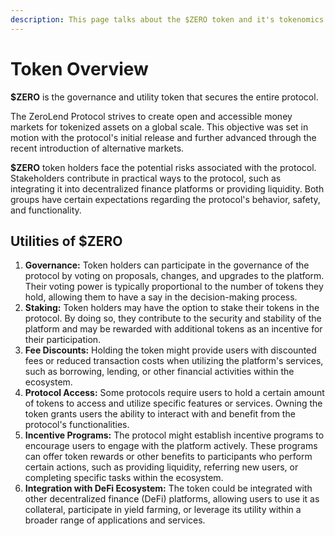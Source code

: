 ```yaml
---
description: This page talks about the $ZERO token and it's tokenomics.
---
```


# Token Overview

**$ZERO** is the governance and utility token that secures the entire protocol.

The ZeroLend Protocol strives to create open and accessible money markets for tokenized assets on a global scale. This objective was set in motion with the protocol's initial release and further advanced through the recent introduction of alternative markets.&#x20;

**$ZERO** token holders face the potential risks associated with the protocol. Stakeholders contribute in practical ways to the protocol, such as integrating it into decentralized finance platforms or providing liquidity. Both groups have certain expectations regarding the protocol's behavior, safety, and functionality.

## Utilities of $ZERO

1. **Governance:** Token holders can participate in the governance of the protocol by voting on proposals, changes, and upgrades to the platform. Their voting power is typically proportional to the number of tokens they hold, allowing them to have a say in the decision-making process.
2. **Staking:** Token holders may have the option to stake their tokens in the protocol. By doing so, they contribute to the security and stability of the platform and may be rewarded with additional tokens as an incentive for their participation.
3. **Fee Discounts:** Holding the token might provide users with discounted fees or reduced transaction costs when utilizing the platform's services, such as borrowing, lending, or other financial activities within the ecosystem.
4. **Protocol Access:** Some protocols require users to hold a certain amount of tokens to access and utilize specific features or services. Owning the token grants users the ability to interact with and benefit from the protocol's functionalities.
5. **Incentive Programs:** The protocol might establish incentive programs to encourage users to engage with the platform actively. These programs can offer token rewards or other benefits to participants who perform certain actions, such as providing liquidity, referring new users, or completing specific tasks within the ecosystem.
6. **Integration with DeFi Ecosystem:** The token could be integrated with other decentralized finance (DeFi) platforms, allowing users to use it as collateral, participate in yield farming, or leverage its utility within a broader range of applications and services.
